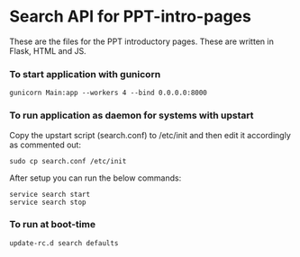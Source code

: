 # Search API for PPT-intro-pages
These are the files for the PPT introductory pages. These are written in Flask, HTML and JS.

### To start application with gunicorn

```
gunicorn Main:app --workers 4 --bind 0.0.0.0:8000
```


### To run application as daemon for systems with upstart

Copy the upstart script (search.conf) to /etc/init and then edit it accordingly as commented out:

```
sudo cp search.conf /etc/init
```

After setup you can run the below commands:

```
service search start
service search stop
```

### To run at boot-time
```
update-rc.d search defaults
```
